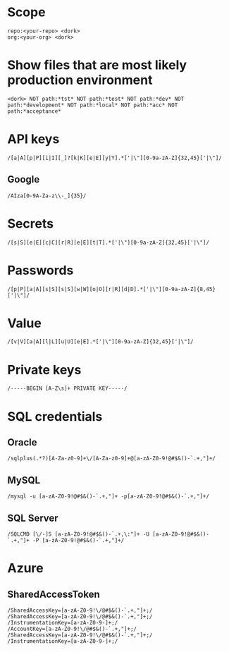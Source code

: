 # Scope
```
repo:<your-repo> <dork>
org:<your-org> <dork>
```

# Show files that are most likely production environment
```
<dork> NOT path:*tst* NOT path:*test* NOT path:*dev* NOT path:*development* NOT path:*local* NOT path:*acc* NOT path:*acceptance*
```

# API keys 
```
/[a|A][p|P][i|I][_]?[k|K][e|E][y|Y].*['|\"][0-9a-zA-Z]{32,45}['|\"]/
```

## Google 
```
/AIza[0-9A-Za-z\\-_]{35}/
```

# Secrets
```
/[s|S][e|E][c|C][r|R][e|E][t|T].*['|\"][0-9a-zA-Z]{32,45}['|\"]/
```

# Passwords
```
/[p|P][a|A][s|S][s|S][w|W][o|O][r|R][d|D].*['|\"][0-9a-zA-Z]{8,45}['|\"]/
```

# Value
```
/[v|V][a|A][l|L][u|U][e|E].*['|\"][0-9a-zA-Z]{32,45}['|\"]/
```

# Private keys
```
/-----BEGIN [A-Z\s]+ PRIVATE KEY-----/
```

# SQL credentials

## Oracle
```
/sqlplus(.*?)[A-Za-z0-9]+\/[A-Za-z0-9]+@[a-zA-Z0-9!@#$&()-`.+,"]+/
```

## MySQL
```
/mysql -u [a-zA-Z0-9!@#$&()-`.+,"]+ -p[a-zA-Z0-9!@#$&()-`.+,"]+/ 
```

## SQL Server
```
/SQLCMD [\/-]S [a-zA-Z0-9!@#$&()-`.+,\:"]+ -U [a-zA-Z0-9!@#$&()-`.+,"]+ -P [a-zA-Z0-9!@#$&()-`.+,"]+/
```

# Azure

## SharedAccessToken
```
/SharedAccessKey=[a-zA-Z0-9!\/@#$&()-`.+,"]+;/
/SharedAccessKey=[a-zA-Z0-9!\/@#$&()-`.+,"]+;/
/InstrumentationKey=[a-zA-Z0-9-]+;/
/AccountKey=[a-zA-Z0-9!\/@#$&()-`.+,"]+;/
/SharedAccessKey=[a-zA-Z0-9!\/@#$&()-`.+,"]+;/
/InstrumentationKey=[a-zA-Z0-9-]+;/
```